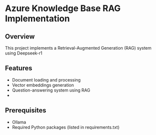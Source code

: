 # Azure Knowledge Base RAG Implementation

## Overview
This project implements a Retrieval-Augmented Generation (RAG) system using Deepseek-r1

## Features
- Document loading and processing
- Vector embeddings generation
- Question-answering system using RAG
- 
## Prerequisites
- Ollama
- Required Python packages (listed in requirements.txt)